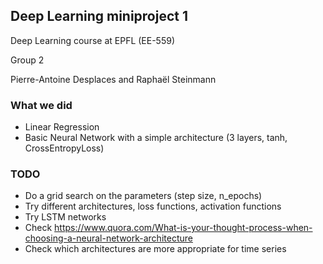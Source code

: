 ## Deep Learning miniproject 1

Deep Learning course at EPFL (EE-559)

Group 2

Pierre-Antoine Desplaces and Raphaël Steinmann


### What we did
- Linear Regression
- Basic Neural Network with a simple architecture (3 layers, tanh, CrossEntropyLoss)

### TODO
- Do a grid search on the parameters (step size, n_epochs)
- Try different architectures, loss functions, activation functions
- Try LSTM networks
- Check https://www.quora.com/What-is-your-thought-process-when-choosing-a-neural-network-architecture
- Check which architectures are more appropriate for time series
